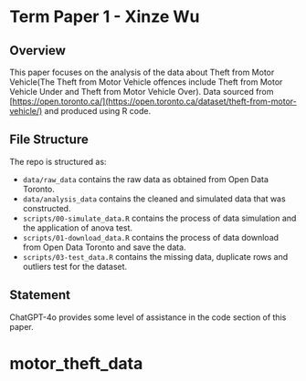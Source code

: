 # Term Paper 1 - Xinze Wu

## Overview

This paper focuses on the analysis of the data about Theft from Motor Vehicle(The Theft from Motor Vehicle offences 
include Theft from Motor Vehicle Under and Theft from Motor Vehicle Over). 
Data sourced from [https://open.toronto.ca/](https://open.toronto.ca/dataset/theft-from-motor-vehicle/) and 
produced using R code.


## File Structure

The repo is structured as:

-   `data/raw_data` contains the raw data as obtained from Open Data Toronto.
-   `data/analysis_data` contains the cleaned and simulated data that was constructed.
-   `scripts/00-simulate_data.R` contains the process of data simulation and the application of anova test.
-   `scripts/01-download_data.R` contains the process of data download from Open Data Toronto and save the data.
-   `scripts/03-test_data.R` contains the missing data, duplicate rows and outliers test for the dataset.


## Statement

ChatGPT-4o provides some level of assistance in the code section of this paper.

# motor_theft_data

